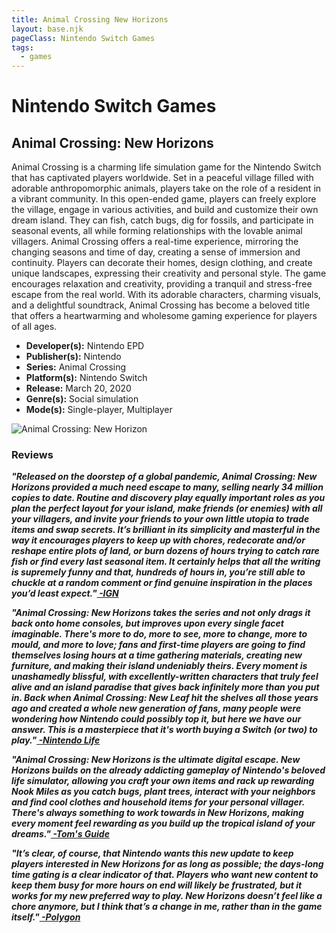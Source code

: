 ```yaml
---
title: Animal Crossing New Horizons
layout: base.njk
pageClass: Nintendo Switch Games
tags:
  - games
---
```


<div class="games-header">
  <h1>Nintendo Switch Games</h1>
</div>
    <section class="grid-m">
        <article class="card-m">
            <div class="card__content-m">
                <h2 class="card__text-m">Animal Crossing: New Horizons</h2>
              <p class="card__text-m">
                Animal Crossing is a charming life simulation game for the Nintendo Switch that has captivated players worldwide. Set in a peaceful village filled with adorable anthropomorphic animals, players take on the role of a resident in a vibrant community. In this open-ended game, players can freely explore the village, engage in various activities, and build and customize their own dream island. They can fish, catch bugs, dig for fossils, and participate in seasonal events, all while forming relationships with the lovable animal villagers. Animal Crossing offers a real-time experience, mirroring the changing seasons and time of day, creating a sense of immersion and continuity. Players can decorate their homes, design clothing, and create unique landscapes, expressing their creativity and personal style. The game encourages relaxation and creativity, providing a tranquil and stress-free escape from the real world. With its adorable characters, charming visuals, and a delightful soundtrack, Animal Crossing has become a beloved title that offers a heartwarming and wholesome gaming experience for players of all ages.
              </p>
              <ul>
                <li><strong>Developer(s):</strong> Nintendo EPD</li>
                <li><strong>Publisher(s):</strong> Nintendo</li>
                <li><strong>Series:</strong> Animal Crossing</li>
                <li><strong>Platform(s):</strong> Nintendo Switch</li>
                <li><strong>Release:</strong>	March 20, 2020</li>
                <li><strong>Genre(s):</strong> Social simulation</li>
                <li><strong>Mode(s):</strong> Single-player, Multiplayer</li>
              </ul>
            </div>
          </article>
          <article class="card-m">
            <div class="card__img-m"><img src="/images/switch3.png" alt="Animal Crossing: New Horizon"></div>
          </article>
     </section>
    <div class="game_reviews">
    <h3>Reviews</h3>
      <p>
        <strong><i>"Released on the doorstep of a global pandemic, Animal Crossing: New Horizons provided a much need escape to many, selling nearly 34 million copies to date. Routine and discovery play equally important roles as you plan the perfect layout for your island, make friends (or enemies) with all your villagers, and invite your friends to your own little utopia to trade items and swap secrets. It’s brilliant in its simplicity and masterful in the way it encourages players to keep up with chores, redecorate and/or reshape entire plots of land, or burn dozens of hours trying to catch rare fish or find every last seasonal item. It certainly helps that all the writing is supremely funny and that, hundreds of hours in, you’re still able to chuckle at a random comment or find genuine inspiration in the places you’d least expect."<a href="https://www.ign.com/articles/best-nintendo-switch-games-2" target="_blank" rel="noopener noreferrer"> -IGN</a></i></strong>
      </p>
      <p>   
        <strong><i>"Animal Crossing: New Horizons takes the series and not only drags it back onto home consoles, but improves upon every single facet imaginable. There's more to do, more to see, more to change, more to mould, and more to love; fans and first-time players are going to find themselves losing hours at a time gathering materials, creating new furniture, and making their island undeniably theirs. Every moment is unashamedly blissful, with excellently-written characters that truly feel alive and an island paradise that gives back infinitely more than you put in. Back when Animal Crossing: New Leaf hit the shelves all those years ago and created a whole new generation of fans, many people were wondering how Nintendo could possibly top it, but here we have our answer. This is a masterpiece that it's worth buying a Switch (or two) to play."<a href="https://www.nintendolife.com/guides/50-best-nintendo-switch-games-so-far?page=4" target="_blank" rel="noopener noreferrer"> -Nintendo Life</a></i></strong>
      </p>
      <p>
        <strong><i>"Animal Crossing: New Horizons is the ultimate digital escape. New Horizons builds on the already addicting gameplay of Nintendo's beloved life simulator, allowing you craft your own items and rack up rewarding Nook Miles as you catch bugs, plant trees, interact with your neighbors and find cool clothes and household items for your personal villager. There's always something to work towards in New Horizons, making every moment feel rewarding as you build up the tropical island of your dreams."<a href="https://www.tomsguide.com/round-up/best-nintendo-switch-games" target="_blank" rel="noopener noreferrer"> -Tom's Guide</a></i></strong>
      </p>
      <p>
        <strong><i>"It’s clear, of course, that Nintendo wants this new update to keep players interested in New Horizons for as long as possible; the days-long time gating is a clear indicator of that. Players who want new content to keep them busy for more hours on end will likely be frustrated, but it works for my new preferred way to play. New Horizons doesn’t feel like a chore anymore, but I think that’s a change in me, rather than in the game itself."<a href="https://www.polygon.com/22783019/animal-crossing-new-horizons-final-review" target="_blank" rel="noopener noreferrer"> -Polygon</a></i></strong>
      </p>
    </div>